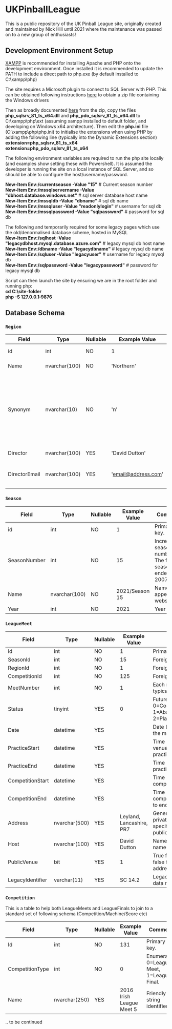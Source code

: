 # UKPinballLeague

This is a public repository of the UK Pinball League site, originally created and maintained by Nick Hill until 2021 where the maintenance was passed on to a new group of enthusiasts!

## Development Environment Setup

[XAMPP](https://www.apachefriends.org/index.html) is recommended for installing Apache and PHP onto the development environment. Once installed it is recommended to update the PATH to include a direct path to php.exe (by default installed to C:\xampp\php\)  

The site requires a Microsoft plugin to connect to SQL Server with PHP. This can be obtained following instructions [here](https://docs.microsoft.com/en-us/sql/connect/php/download-drivers-php-sql-server?view=sql-server-ver15) to obtain a zip file containing the Windows drivers  

Then as broadly documented [here](https://docs.microsoft.com/en-gb/sql/connect/php/loading-the-php-sql-driver?view=sql-server-ver15) 
from the zip, copy the files **php_sqlsrv_81_ts_x64.dll** and **php_pdo_sqlsrv_81_ts_x64.dll** to C:\xampp\php\ext (assuming xampp installed to default folder, and developing on Windows x64 architecture). Then edit the **php.ini** file (C:\xampp\php\php.ini) to initialise the extensions when using PHP by adding the following line (typically into the Dynamic Extensions section)  
**extension=php_sqlsrv_81_ts_x64**  
**extension=php_pdo_sqlsrv_81_ts_x64**  

The following environment variables are required to run the php site locally (and examples show setting these with Powershell). It is assumed the developer is running the site on a local instance of SQL Server, and so should be able to configure the host/username/password.  

**New-Item Env:/currentseason -Value "15"** # Current season number  
**New-Item Env:/mssqlservername -Value "dbhost.database.windows.net"** # sql server database host name  
**New-Item Env:/mssqldb -Value "dbname"** # sql db name  
**New-Item Env:/mssqluser -Value "readonlylogin"** # username for sql db  
**New-Item Env:/mssqlpassword -Value "sqlpassword"** # password for sql db  

The following and temporarily required for some legacy pages which use the old/denormalised database scheme, hosted in MySQL  
**New-Item Env:/sqlhost -Value "legacydbhost.mysql.database.azure.com"** # legacy mysql db host name   
**New-Item Env:/dbname -Value "legacydbname"** # legacy mysql db name  
**New-Item Env:/sqluser -Value "legacyuser"** # username for legacy mysql db  
**New-Item Env:/sqlpassword -Value "legacypassword"** # password for legacy mysql db  

Script can then launch the site by ensuring we are in the root folder and running php:  
**cd C:\site-folder**  
**php -S 127.0.0.1:9876**  

## Database Schema

### `Region`

| Field | Type | Nullable | Example Value | Comment |
| --- | --- | --- | --- | ---
| id | int | NO | 1 | Primary key.
| Name | nvarchar(100) | NO | 'Northern' | Region name.
| Synonym | nvarchar(10) | NO | 'n' | Very short synonym for the region. Used as alias in some queries or API requests.
| Director | nvarchar(100) | YES | 'David Dutton' | Region director.
| DirectorEmail | nvarchar(100) | YES | 'email@address.com' | Region director email address.

### `Season`

| Field | Type | Nullable | Example Value | Comment |
| --- | --- | --- | --- | ---
| id | int | NO | 1 | Primary key.
| SeasonNumber | int | NO | 15 | Incremental season number. The first season ended in 2007.
| Name | nvarchar(100) | NO | 2021/Season 15 | Name as it appears on website.
| Year | int | NO | 2021 | Year

### `LeagueMeet`

| Field | Type | Nullable | Example Value | Comment |
| --- | --- | --- | --- | ---
| id | int | NO | 1 | Primary key.
| SeasonId | int | NO | 15 | Foreign Key.
| RegionId | int | NO | 1 | Foreign Key.
| CompetitionId | int | NO | 125 | Foreign Key.
| MeetNumber | int | NO | 1 | Each region & season typically has 6 meets.
| Status | tinyint | YES | 0 | Future use. Eg 0=Completed Meet, 1=Abandoned/cancelled, 2=Planned/future.
| Date | datetime | YES | | Date (only, no time) of the meet.
| PracticeStart | datetime | YES | | Time (only, no date) the venue opens for practice.
| PracticeEnd | datetime | YES | | Time (only, no date) the practice ends.
| CompetitionStart | datetime | YES | | Time (only, no date) the competition starts.
| CompetitionEnd | datetime | YES | | Time (only, no date) the competition is expected to end.
| Address | nvarchar(500) | YES | Leyland, Lancashire, PR7 | General address for private hosts (or more specific address for public venues).
| Host | nvarchar(100) | YES | David Dutton | Name of the host (or name of the venue).
| PublicVenue | bit | YES | 1 | True for public venues, false for private addresses.
| LegacyIdentifier | varchar(11) | YES | SC 14.2 | Legacy info for validating data migration.

### `Competition`

This is a table to help both LeagueMeets and LeagueFinals to join to a standard set of following schema (Competition/Machine/Score etc)

| Field | Type | Nullable | Example Value | Comment |
| --- | --- | --- | --- | ---
| Id | int | NO | 131 | Primary key.
| CompetitionType | int | NO | 0 | Enumerated 0=League Meet, 1=League Final.
| Name | nvarchar(250) | YES | 2016 Irish League Meet 5 | Friendly string identifier.

.. to be continued
